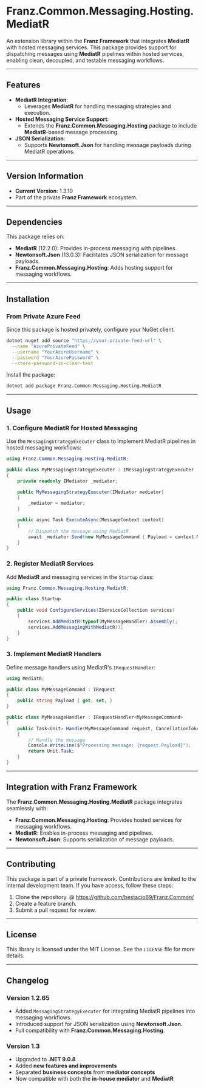 ﻿# **Franz.Common.Messaging.Hosting.MediatR**

An extension library within the **Franz Framework** that integrates **MediatR** with hosted messaging services. This package provides support for dispatching messages using **MediatR** pipelines within hosted services, enabling clean, decoupled, and testable messaging workflows.

---

## **Features**

- **MediatR Integration**:
  - Leverages **MediatR** for handling messaging strategies and execution.
- **Hosted Messaging Service Support**:
  - Extends the **Franz.Common.Messaging.Hosting** package to include **MediatR**-based message processing.
- **JSON Serialization**:
  - Supports **Newtonsoft.Json** for handling message payloads during MediatR operations.

---

## **Version Information**

- **Current Version**:  1.3.10
- Part of the private **Franz Framework** ecosystem.

---

## **Dependencies**

This package relies on:
- **MediatR** (12.2.0): Provides in-process messaging with pipelines.
- **Newtonsoft.Json** (13.0.3): Facilitates JSON serialization for message payloads.
- **Franz.Common.Messaging.Hosting**: Adds hosting support for messaging workflows.

---

## **Installation**

### **From Private Azure Feed**
Since this package is hosted privately, configure your NuGet client:

```bash
dotnet nuget add source "https://your-private-feed-url" \
  --name "AzurePrivateFeed" \
  --username "YourAzureUsername" \
  --password "YourAzurePassword" \
  --store-password-in-clear-text
```

Install the package:

```bash
dotnet add package Franz.Common.Messaging.Hosting.MediatR  
```

---

## **Usage**

### **1. Configure MediatR for Hosted Messaging**

Use the `MessagingStrategyExecuter` class to implement MediatR pipelines in hosted messaging workflows:

```csharp
using Franz.Common.Messaging.Hosting.MediatR;

public class MyMessagingStrategyExecuter : IMessagingStrategyExecuter
{
    private readonly IMediator _mediator;

    public MyMessagingStrategyExecuter(IMediator mediator)
    {
        _mediator = mediator;
    }

    public async Task ExecuteAsync(MessageContext context)
    {
        // Dispatch the message using MediatR
        await _mediator.Send(new MyMessageCommand { Payload = context.Message });
    }
}
```

### **2. Register MediatR Services**

Add **MediatR** and messaging services in the `Startup` class:

```csharp
using Franz.Common.Messaging.Hosting.MediatR;

public class Startup
{
    public void ConfigureServices(IServiceCollection services)
    {
        services.AddMediatR(typeof(MyMessageHandler).Assembly);
        services.AddMessagingWithMediatR();
    }
}
```

### **3. Implement MediatR Handlers**

Define message handlers using MediatR's `IRequestHandler`:

```csharp
using MediatR;

public class MyMessageCommand : IRequest
{
    public string Payload { get; set; }
}

public class MyMessageHandler : IRequestHandler<MyMessageCommand>
{
    public Task<Unit> Handle(MyMessageCommand request, CancellationToken cancellationToken)
    {
        // Handle the message
        Console.WriteLine($"Processing message: {request.Payload}");
        return Unit.Task;
    }
}
```

---

## **Integration with Franz Framework**

The **Franz.Common.Messaging.Hosting.MediatR** package integrates seamlessly with:
- **Franz.Common.Messaging.Hosting**: Provides hosted services for messaging workflows.
- **MediatR**: Enables in-process messaging and pipelines.
- **Newtonsoft.Json**: Supports serialization of message payloads.

---

## **Contributing**

This package is part of a private framework. Contributions are limited to the internal development team. If you have access, follow these steps:
1. Clone the repository. @ https://github.com/bestacio89/Franz.Common/
2. Create a feature branch.
3. Submit a pull request for review.

---

## **License**

This library is licensed under the MIT License. See the `LICENSE` file for more details.

---

## **Changelog**

### Version 1.2.65
- Added `MessagingStrategyExecuter` for integrating MediatR pipelines into messaging workflows.
- Introduced support for JSON serialization using **Newtonsoft.Json**.
- Full compatibility with **Franz.Common.Messaging.Hosting**.


### Version 1.3
- Upgraded to **.NET 9.0.8**
- Added **new features and improvements**
- Separated **business concepts** from **mediator concepts**
- Now compatible with both the **in-house mediator** and **MediatR**